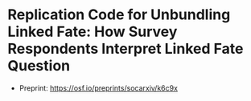 # Replication Code for Unbundling Linked Fate: How Survey Respondents Interpret Linked Fate Question

- Preprint: https://osf.io/preprints/socarxiv/k6c9x
